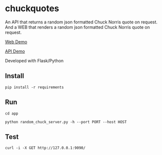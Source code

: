 # chuckquotes
An API that returns a random json formatted Chuck Norris quote on request.
And a WEB that renders a random json formatted Chuck Norris quote on request.

[Web Demo](http://chucknorris.patilla.es)

[API Demo](http://chucknorris.patilla.es/api)

Developed with Flask/Python

## Install
`pip install -r requirements`

## Run
`cd app`

`python random_chuck_server.py -h --port PORT --host HOST`

## Test
`curl -i -X GET http://127.0.0.1:9090/`
